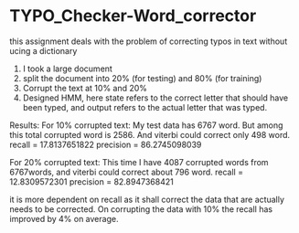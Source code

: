 # TYPO_Checker-Word_corrector
this assignment deals with the problem of correcting typos in text without ucing a dictionary
1. I took a large document
2. split the document into 20% (for testing) and 80% (for training)
3. Corrupt the text at 10% and 20%
4. Designed HMM, here state refers to the correct letter that should have been typed, and output refers to the actual letter that was typed.



Results:
For 10% corrupted text:
My test data has 6767 word. But among this total corrupted word is 2586. And viterbi could correct only 498 word.
recall =  17.8137651822
precision =  86.2745098039

For 20% corrupted text:
This time I have 4087 corrupted words from 6767words, and viterbi could correct about 796 word. 
recall =  12.8309572301
precision =  82.8947368421

it is more dependent on recall as it shall correct the data that are actually needs to be corrected.
On corrupting the data with 10% the recall has improved by 4% on average.
